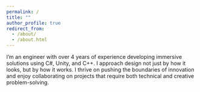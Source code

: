 ```yaml
---
permalink: /
title: ""
author_profile: true
redirect_from: 
  - /about/
  - /about.html
---
```


I’m an engineer with over 4 years of experience developing immersive solutions using C#, Unity, and C++. I approach design not just by how it looks, but by how it works. I thrive on pushing the boundaries of innovation and enjoy collaborating on projects that require both technical and creative problem-solving.
